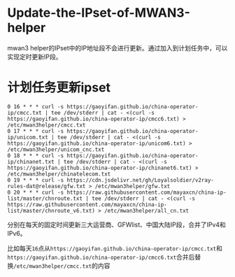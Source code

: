 # Update-the-IPset-of-MWAN3-helper

mwan3 helper的IPset中的IP地址段不会进行更新。通过加入到计划任务中，可以实现定时更新IP段。

# 计划任务更新ipset

```
0 16 * * * curl -s https://gaoyifan.github.io/china-operator-ip/cmcc.txt | tee /dev/stderr | cat - <(curl -s https://gaoyifan.github.io/china-operator-ip/cmcc6.txt) > /etc/mwan3helper/cmcc.txt
0 17 * * * curl -s https://gaoyifan.github.io/china-operator-ip/unicom.txt | tee /dev/stderr | cat - <(curl -s https://gaoyifan.github.io/china-operator-ip/unicom6.txt) > /etc/mwan3helper/unicom_cnc.txt
0 18 * * * curl -s https://gaoyifan.github.io/china-operator-ip/chinanet.txt | tee /dev/stderr | cat - <(curl -s https://gaoyifan.github.io/china-operator-ip/chinanet6.txt) > /etc/mwan3helper/chinatelecom.txt
0 19 * * * curl -s https://cdn.jsdelivr.net/gh/Loyalsoldier/v2ray-rules-dat@release/gfw.txt > /etc/mwan3helper/gfw.txt
0 20 * * * curl -s https://raw.githubusercontent.com/mayaxcn/china-ip-list/master/chnroute.txt | tee /dev/stderr | cat - <(curl -s https://raw.githubusercontent.com/mayaxcn/china-ip-list/master/chnroute_v6.txt) > /etc/mwan3helper/all_cn.txt
```

分别在每天的固定时间更新三大运营商、GFWlist、中国大陆IP段，合并了IPv4和IPv6。

比如每天`16`点从`https://gaoyifan.github.io/china-operator-ip/cmcc.txt`和`https://gaoyifan.github.io/china-operator-ip/cmcc6.txt`合并后替换`/etc/mwan3helper/cmcc.txt`的内容
